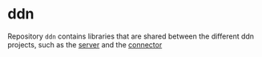# ddn

Repository `ddn` contains libraries that are shared between the different ddn projects, such as the [server](https://github.com/djavorszky/ddns) and the [connector](https://github.com/djavorszky/ddnc)